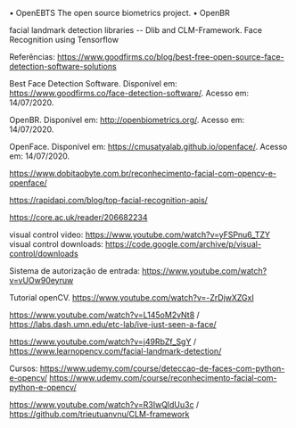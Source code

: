 
•	OpenEBTS The open source biometrics project.
•	OpenBR

facial landmark detection libraries -- Dlib and CLM-Framework.
Face Recognition using Tensorflow

Referências: 
https://www.goodfirms.co/blog/best-free-open-source-face-detection-software-solutions

Best Face Detection Software. Disponível em: https://www.goodfirms.co/face-detection-software/. Acesso em: 14/07/2020. 

OpenBR. Disponível em: http://openbiometrics.org/. Acesso em: 14/07/2020. 

OpenFace. Disponível em: https://cmusatyalab.github.io/openface/. Acesso em: 14/07/2020.

https://www.dobitaobyte.com.br/reconhecimento-facial-com-opencv-e-openface/

https://rapidapi.com/blog/top-facial-recognition-apis/

https://core.ac.uk/reader/206682234

visual control video: https://www.youtube.com/watch?v=yFSPnu6_TZY
visual control downloads: https://code.google.com/archive/p/visual-control/downloads

Sistema de autorização de entrada: https://www.youtube.com/watch?v=vUOw90eyruw

Tutorial openCV. https://www.youtube.com/watch?v=-ZrDjwXZGxI 

https://www.youtube.com/watch?v=L145oM2vNt8 / https://labs.dash.umn.edu/etc-lab/ive-just-seen-a-face/

https://www.youtube.com/watch?v=j49RbZf_SgY / https://www.learnopencv.com/facial-landmark-detection/


Cursos:
https://www.udemy.com/course/deteccao-de-faces-com-python-e-opencv/
https://www.udemy.com/course/reconhecimento-facial-com-python-e-opencv/


https://www.youtube.com/watch?v=R3IwQldUu3c / https://github.com/trieutuanvnu/CLM-framework

